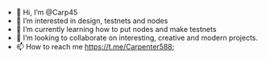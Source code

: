 - 👋 Hi, I’m @Carp45
- 👀 I’m interested in design, testnets and nodes
- 🌱 I’m currently learning how to put nodes and make testnets
- 💞️ I’m looking to collaborate on interesting, creative and modern projects.
- 📫 How to reach me https://t.me/Carpenter588;

<!---
Carp45/Carp45 is a ✨ special ✨ repository because its `README.md` (this file) appears on your GitHub profile.
You can click the Preview link to take a look at your changes.
--->

